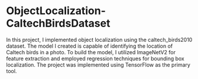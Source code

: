 # ObjectLocalization-CaltechBirdsDataset
In this project, I implemented object localization using the caltech_birds2010 dataset. The model I created is capable of identifying the location of Caltech birds in a photo. To build the model, I utilized ImageNetV2 for feature extraction and employed regression techniques for bounding box localization. The project was implemented using TensorFlow as the primary tool.
